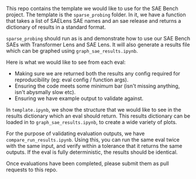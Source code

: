 This repo contains the template we would like to use for the SAE Bench project. The template is the `sparse_probing` folder. In it, we have a function that takes a list of SAELens SAE names and an sae release and returns a dictionary of results in a standard format.

`sparse_probing` should run as is and demonstrate how to use our SAE Bench SAEs with Transformer Lens and SAE Lens. It will also generate a results file which can be graphed using `graph_sae_results.ipynb`.

Here is what we would like to see from each eval:

- Making sure we are returned both the results any config required for reproducibility (eg: eval config / function args).
- Ensuring the code meets some minimum bar (isn't missing anything, isn't abysmally slow etc).
- Ensuring we have example output to validate against.

In `template.ipynb`, we show the structure that we would like to see in the results dictionary which an eval should return. This results dictionary can be loaded in to `graph_sae_results.ipynb`, to create a wide variety of plots.

For the purpose of validating evaluation outputs, we have `compare_run_results.ipynb`. Using this, you can run the same eval twice with the same input, and verify within a tolerance that it returns the same outputs. If the eval is fully deterministic, the results should be identical.

Once evaluations have been completed, please submit them as pull requests to this repo.